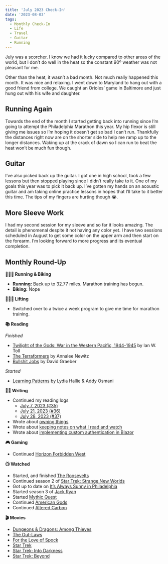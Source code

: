 ```yaml
---
title: 'July 2023 Check-In'
date: '2023-08-03'
tags:
  - Monthly Check-In
  - Life
  - Travel
  - Guitar
  - Running
---
```


July was a scorcher. I know we had it lucky compared to other areas of the world, but I don’t do well in the heat so the constant 90º weather was not pleasant for me.
<!-- excerpt -->

Other than the heat, it wasn’t a bad month. Not much really happened this month. It was nice and relaxing. I went down to Maryland to hang out with a good friend from college. We caught an Orioles’ game in Baltimore and just hung out with his wife and daughter.

## Running Again

Towards the end of the month I started getting back into running since I’m going to attempt the Philadelphia Marathon this year. My hip flexor is still giving me issues so I’m hoping it doesn’t get so bad I can’t run. Thankfully the distances right now are on the shorter side to help me ramp up to the longer distances. Waking up at the crack of dawn so I can run to beat the heat won’t be much fun though.

## Guitar

I’ve also picked back up the guitar. I got one in high school, took a few lessons but then stopped playing since I didn’t really take to it. One of my goals this year was to pick it back up. I’ve gotten my hands on an acoustic guitar and am taking online practice lessons in hopes that I’ll take to it better this time. The tips of my fingers are hurting though 😭.

## More Sleeve Work

I had my second session for my sleeve and so far it looks amazing. The detail is phenomenal despite it not having any color yet. I have two sessions scheduled in August to get some color on the upper arm and then start on the forearm. I’m looking forward to more progress and its eventual completion.

## Monthly Round-Up

**🏃🏼‍♂️ Running & Biking**

* **Running:** Back up to 32.77 miles. Marathon training has begun.
* **Biking:** Nope

**🏋🏼‍♂️ Lifting**

* Switched over to a twice a week program to give me time for marathon training.

**📚 Reading**

*Finished*
* [Twilight of the Gods: War in the Western Pacific, 1944-1945](https://bookshop.org/p/books/twilight-of-the-gods-war-in-the-western-pacific-1944-1945-ian-w-toll/13150893?ean=9780393868302) by Ian W. Toll
* [The Terraformers](https://bookshop.org/p/books/the-terraformers-annalee-newitz/19537833?ean=9781250228017) by Annalee Newitz
* [Bullshit Jobs](https://bookshop.org/p/books/bullshit-jobs-a-theory-david-graeber/6692761?ean=9781501143335) by David Graeber

*Started*
* [Learning Patterns](https://leanpub.com/learningpatterns) by Lydia Hallie & Addy Osmani

**✍🏻 Writing**

* Continued my reading logs
  * [July 7, 2023 (#35)](https://kpwags.com/reading-log/35)
  * [July 21, 2023 (#36)](https://kpwags.com/reading-log/36)
  * [July 28, 2023 (#37)](https://kpwags.com/reading-log/37)
* Wrote about [owning things](https://kpwags.com/posts/2023/07/12/random-thoughts-on-owning-things)
* Wrote about [keeping notes on what I read and watch](https://kpwags.com/posts/2023/07/24/reading-and-watching-notes)
* Wrote about [implementing custom authentication in Blazor](https://kpwags.com/posts/2023/07/31/blazor-custom-authentication)

**🎮 Gaming**

* Continued [Horizon Forbidden West](https://www.playstation.com/en-us/games/horizon-forbidden-west/)

**📺 Watched**

* Started, and finished [The Roosevelts](https://www.pbs.org/kenburns/the-roosevelts/)
* Continued season 2 of [Star Trek: Strange New Worlds](https://www.imdb.com/title/tt12327578/)
* Got up to date on [It’s Always Sunny in Philadelphia](https://www.imdb.com/title/tt0472954/)
* Started season 3 of [Jack Ryan](https://www.imdb.com/title/tt5057054/)
* Started [Mythic Quest](https://www.imdb.com/title/tt8879940/)
* Continued [American Gods](https://www.imdb.com/title/tt1898069/)
* Continued [Altered Carbon](https://www.imdb.com/title/tt2261227/)

**🎬 Movies**

* [Dungeons & Dragons: Among Thieves](https://www.imdb.com/title/tt2906216/)
* [The Out-Laws](https://www.imdb.com/title/tt11274492/)
* [For the Love of Spock](https://www.imdb.com/title/tt4572820/)
* [Star Trek](https://m.imdb.com/title/tt0796366/)
* [Star Trek: Into Darkness](https://m.imdb.com/title/tt1408101/)
* [Star Trek: Beyond](https://m.imdb.com/title/tt2660888/)
